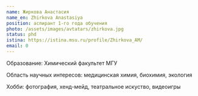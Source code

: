 ```yaml
---
name: Жиркова Анастасия
name_en: Zhirkova Anastasiya
position: аспирант 1-го года обучения
photo: /assets/images/avtatars/zhirkova.jpg
status: phd
istina: https://istina.msu.ru/profile/Zhirkova_AM/
email: 0
---
```


Образование: Химический факультет МГУ

Область научных интересов: медицинская химия, биохимия, экология

Хобби: фотография, хенд-мейд, театральное искуство, видеоигры